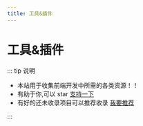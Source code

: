 ```yaml
---
title: 工具&插件
---
```


# 工具&插件

::: tip 说明

-   本站用于收集前端开发中所需的各类资源！！
-   有助于你,可以 star [支持一下](https://github.com/itmanyong/web-resources)
-   有好的还未收录项目可以推荐收录 [我要推荐](https://github.com/itmanyong/web-resources/issues/new)

:::
